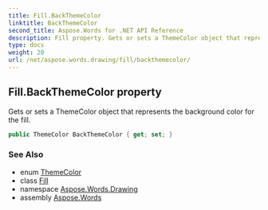 ```yaml
---
title: Fill.BackThemeColor
linktitle: BackThemeColor
second_title: Aspose.Words for .NET API Reference
description: Fill property. Gets or sets a ThemeColor object that represents the background color for the fill in C#.
type: docs
weight: 20
url: /net/aspose.words.drawing/fill/backthemecolor/
---
```

## Fill.BackThemeColor property

Gets or sets a ThemeColor object that represents the background color for the fill.

```csharp
public ThemeColor BackThemeColor { get; set; }
```

### See Also

* enum [ThemeColor](../../../aspose.words.themes/themecolor/)
* class [Fill](../)
* namespace [Aspose.Words.Drawing](../../fill/)
* assembly [Aspose.Words](../../../)
